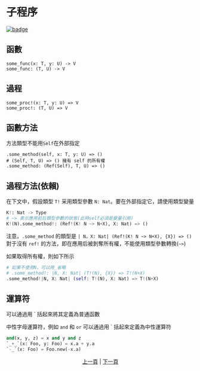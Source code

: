 # 子程序

[![badge](https://img.shields.io/endpoint.svg?url=https%3A%2F%2Fgezf7g7pd5.execute-api.ap-northeast-1.amazonaws.com%2Fdefault%2Fsource_up_to_date%3Fowner%3Derg-lang%26repos%3Derg%26ref%3Dmain%26path%3Ddoc/EN/syntax/24_subroutine.md%26commit_hash%3Db80234b0663f57388f022b86f7c94a85b6250e9a)](https://gezf7g7pd5.execute-api.ap-northeast-1.amazonaws.com/default/source_up_to_date?owner=erg-lang&repos=erg&ref=main&path=doc/EN/syntax/24_subroutine.md&commit_hash=b80234b0663f57388f022b86f7c94a85b6250e9a)

## 函數

```python,checker_ignore
some_func(x: T, y: U) -> V
some_func: (T, U) -> V
```

## 過程

```python,checker_ignore
some_proc!(x: T, y: U) => V
some_proc!: (T, U) => V
```

## 函數方法

方法類型不能用`Self`在外部指定

```python,checker_ignore
.some_method(self, x: T, y: U) => ()
# (Self, T, U) => () 擁有 self 的所有權
.some_method: (Ref(Self), T, U) => ()
```

## 過程方法(依賴)

在下文中，假設類型 `T!` 采用類型參數 `N: Nat`。要在外部指定它，請使用類型變量

```python
K!: Nat -> Type
# ~> 表示應用前后類型參數的狀態(此時self必須是變量引用)
K!(N).some_method!: (Ref!(K! N ~> N+X), X: Nat) => ()
```

注意，`.some_method` 的類型是 `| N，X: Nat| (Ref!(K! N ~> N+X), {X}) => ()`
對于沒有 `ref!` 的方法，即在應用后被剝奪所有權，不能使用類型參數轉換(`~>`)

如果取得所有權，則如下所示

```python
# 如果不使用N，可以用_省略
# .some_method!: |N, X: Nat| (T!(N), {X}) => T!(N+X)
.some_method!|N, X: Nat| (self: T!(N), X: Nat) => T!(N+X)
```

## 運算符

可以通過用 ` 括起來將其定義為普通函數

中性字母運算符，例如 `and` 和 `or` 可以通過用 ` 括起來定義為中性運算符

```python
and(x, y, z) = x and y and z
`_+_`(x: Foo, y: Foo) = x.a + y.a
`-_`(x: Foo) = Foo.new(-x.a)
```

<p align='center'>
    <a href='./22_lambda.md'>上一頁</a> | <a href='./24_closure.md'>下一頁</a>
</p>
